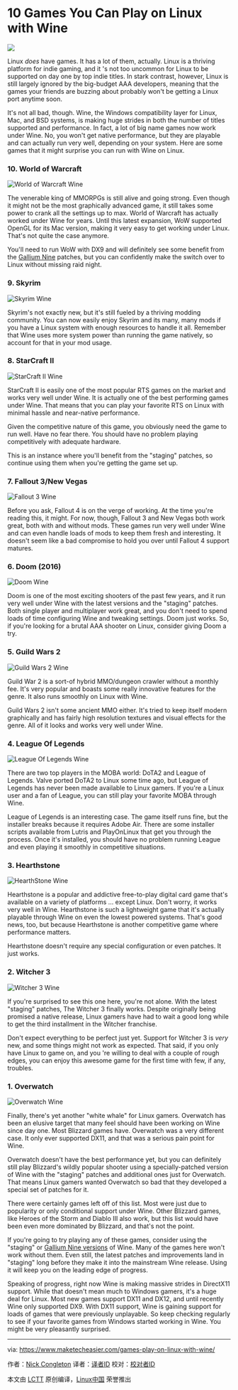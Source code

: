 [#]: translator: (Modrisco)
10 Games You Can Play on Linux with Wine
======
![](https://www.maketecheasier.com/assets/uploads/2017/09/wine-games-feat.jpg)

Linux _does_ have games. It has a lot of them, actually. Linux is a thriving platform for indie gaming, and it 's not too uncommon for Linux to be supported on day one by top indie titles. In stark contrast, however, Linux is still largely ignored by the big-budget AAA developers, meaning that the games your friends are buzzing about probably won't be getting a Linux port anytime soon.

It's not all bad, though. Wine, the Windows compatibility layer for Linux, Mac, and BSD systems, is making huge strides in both the number of titles supported and performance. In fact, a lot of big name games now work under Wine. No, you won't get native performance, but they are playable and can actually run very well, depending on your system. Here are some games that it might surprise you can run with Wine on Linux.

### 10. World of Warcraft

![World of Warcraft Wine][1]

The venerable king of MMORPGs is still alive and going strong. Even though it might not be the most graphically advanced game, it still takes some power to crank all the settings up to max. World of Warcraft has actually worked under Wine for years. Until this latest expansion, WoW supported OpenGL for its Mac version, making it very easy to get working under Linux. That's not quite the case anymore.

You'll need to run WoW with DX9 and will definitely see some benefit from the [Gallium Nine][2] patches, but you can confidently make the switch over to Linux without missing raid night.

### 9. Skyrim

![Skyrim Wine][3]

Skyrim's not exactly new, but it's still fueled by a thriving modding community. You can now easily enjoy Skyrim and its many, many mods if you have a Linux system with enough resources to handle it all. Remember that Wine uses more system power than running the game natively, so account for that in your mod usage.

### 8. StarCraft II

![StarCraft II Wine][4]

StarCraft II is easily one of the most popular RTS games on the market and works very well under Wine. It is actually one of the best performing games under Wine. That means that you can play your favorite RTS on Linux with minimal hassle and near-native performance.

Given the competitive nature of this game, you obviously need the game to run well. Have no fear there. You should have no problem playing competitively with adequate hardware.

This is an instance where you'll benefit from the "staging" patches, so continue using them when you're getting the game set up.

### 7. Fallout 3/New Vegas

![Fallout 3 Wine][5]

Before you ask, Fallout 4 is on the verge of working. At the time you're reading this, it might. For now, though, Fallout 3 and New Vegas both work great, both with and without mods. These games run very well under Wine and can even handle loads of mods to keep them fresh and interesting. It doesn't seem like a bad compromise to hold you over until Fallout 4 support matures.

### 6. Doom (2016)

![Doom Wine][6]

Doom is one of the most exciting shooters of the past few years, and it run very well under Wine with the latest versions and the "staging" patches. Both single player and multiplayer work great, and you don't need to spend loads of time configuring Wine and tweaking settings. Doom just works. So, if you're looking for a brutal AAA shooter on Linux, consider giving Doom a try.

### 5. Guild Wars 2

![Guild Wars 2 Wine][7]

Guild War 2 is a sort-of hybrid MMO/dungeon crawler without a monthly fee. It's very popular and boasts some really innovative features for the genre. It also runs smoothly on Linux with Wine.

Guild Wars 2 isn't some ancient MMO either. It's tried to keep itself modern graphically and has fairly high resolution textures and visual effects for the genre. All of it looks and works very well under Wine.

### 4. League Of Legends

![League Of Legends Wine][8]

There are two top players in the MOBA world: DoTA2 and League of Legends. Valve ported DoTA2 to Linux some time ago, but League of Legends has never been made available to Linux gamers. If you're a Linux user and a fan of League, you can still play your favorite MOBA through Wine.

League of Legends is an interesting case. The game itself runs fine, but the installer breaks because it requires Adobe Air. There are some installer scripts available from Lutris and PlayOnLinux that get you through the process. Once it's installed, you should have no problem running League and even playing it smoothly in competitive situations.

### 3. Hearthstone

![HearthStone Wine][9]

Hearthstone is a popular and addictive free-to-play digital card game that's available on a variety of platforms … except Linux. Don't worry, it works very well in Wine. Hearthstone is such a lightweight game that it's actually playable through Wine on even the lowest powered systems. That's good news, too, but because Hearthstone is another competitive game where performance matters.

Hearthstone doesn't require any special configuration or even patches. It just works.

### 2. Witcher 3

![Witcher 3 Wine][10]

If you're surprised to see this one here, you're not alone. With the latest "staging" patches, The Witcher 3 finally works. Despite originally being promised a native release, Linux gamers have had to wait a good long while to get the third installment in the Witcher franchise.

Don't expect everything to be perfect just yet. Support for Witcher 3 is _very_ new, and some things might not work as expected. That said, if you only have Linux to game on, and you 're willing to deal with a couple of rough edges, you can enjoy this awesome game for the first time with few, if any, troubles.

### 1. Overwatch

![Overwatch Wine][11]

Finally, there's yet another "white whale" for Linux gamers. Overwatch has been an elusive target that many feel should have been working on Wine since day one. Most Blizzard games have. Overwatch was a very different case. It only ever supported DX11, and that was a serious pain point for Wine.

Overwatch doesn't have the best performance yet, but you can definitely still play Blizzard's wildly popular shooter using a specially-patched version of Wine with the "staging" patches and additional ones just for Overwatch. That means Linux gamers wanted Overwatch so bad that they developed a special set of patches for it.

There were certainly games left off of this list. Most were just due to popularity or only conditional support under Wine. Other Blizzard games, like Heroes of the Storm and Diablo III also work, but this list would have been even more dominated by Blizzard, and that's not the point.

If you're going to try playing any of these games, consider using the "staging" or [Gallium Nine versions][2] of Wine. Many of the games here won't work without them. Even still, the latest patches and improvements land in "staging" long before they make it into the mainstream Wine release. Using it will keep you on the leading edge of progress.

Speaking of progress, right now Wine is making massive strides in DirectX11 support. While that doesn't mean much to Windows gamers, it's a huge deal for Linux. Most new games support DX11 and DX12, and until recently Wine only supported DX9. With DX11 support, Wine is gaining support for loads of games that were previously unplayable. So keep checking regularly to see if your favorite games from Windows started working in Wine. You might be very pleasantly surprised.

--------------------------------------------------------------------------------

via: https://www.maketecheasier.com/games-play-on-linux-with-wine/

作者：[Nick Congleton][a]
译者：[译者ID](https://github.com/译者ID)
校对：[校对者ID](https://github.com/校对者ID)

本文由 [LCTT](https://github.com/LCTT/TranslateProject) 原创编译，[Linux中国](https://linux.cn/) 荣誉推出

[a]:https://www.maketecheasier.com/author/nickcongleton/
[1]:https://www.maketecheasier.com/assets/uploads/2017/09/wow.jpg (World of Warcraft Wine)
[2]:https://www.maketecheasier.com/install-wine-gallium-nine-linux
[3]:https://www.maketecheasier.com/assets/uploads/2017/09/skyrim.jpg (Skyrim Wine)
[4]:https://www.maketecheasier.com/assets/uploads/2017/09/sc2.jpg (StarCraft II Wine)
[5]:https://www.maketecheasier.com/assets/uploads/2017/09/Fallout_3.jpg (Fallout 3 Wine)
[6]:https://www.maketecheasier.com/assets/uploads/2017/09/doom.jpg (Doom Wine)
[7]:https://www.maketecheasier.com/assets/uploads/2017/09/gw2.jpg (Guild Wars 2 Wine)
[8]:https://www.maketecheasier.com/assets/uploads/2017/09/League_of_legends.jpg (League Of Legends Wine)
[9]:https://www.maketecheasier.com/assets/uploads/2017/09/HearthStone.jpg (HearthStone Wine)
[10]:https://www.maketecheasier.com/assets/uploads/2017/09/witcher3.jpg (Witcher 3 Wine)
[11]:https://www.maketecheasier.com/assets/uploads/2017/09/Overwatch.jpg (Overwatch Wine)
